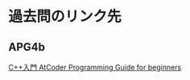 # 過去問のリンク先
## APG4b
[C++入門 AtCoder Programming Guide for beginners](https://atcoder.jp/contests/APG4b)
